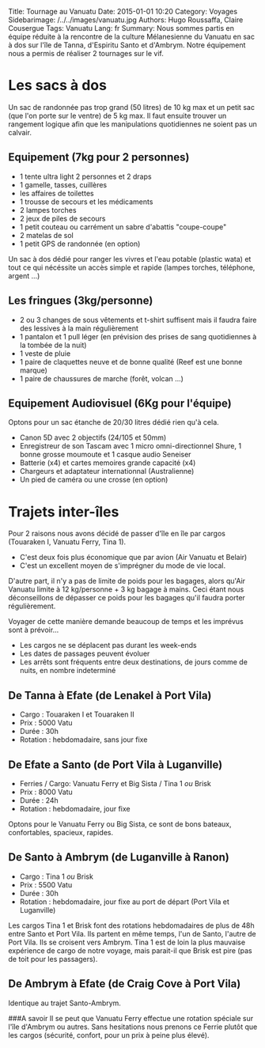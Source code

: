 Title: Tournage au Vanuatu
Date: 2015-01-01 10:20
Category: Voyages
Sidebarimage: /../../images/vanuatu.jpg
Authors: Hugo Roussaffa, Claire Cousergue
Tags: Vanuatu
Lang: fr
Summary: Nous sommes partis en équipe réduite à la rencontre de la culture Mélanesienne du Vanuatu en sac à dos sur l'île de Tanna, d'Espiritu Santo et d'Ambrym. Notre équipement nous a permis de réaliser 2 tournages sur le vif.

Les sacs à dos
==============
Un sac de randonnée pas trop grand (50 litres) de 10 kg max et un petit sac (que l'on porte sur le ventre) de 5 kg max.
Il faut ensuite trouver un rangement logique afin que les manipulations quotidiennes ne soient pas un calvair.

Equipement (7kg pour 2 personnes)
---------------------------------
* 1 tente ultra light 2 personnes et 2 draps 
* 1 gamelle, tasses, cuillères
* les affaires de toilettes
* 1 trousse de secours et les médicaments 
* 2 lampes torches
* 2 jeux de piles de secours
* 1 petit couteau ou carrément un sabre d'abattis "coupe-coupe"
* 2 matelas de sol
* 1 petit GPS de randonnée (en option)

Un sac à dos dédié pour ranger les vivres et l'eau potable (plastic wata) et tout ce qui nécéssite un accès simple et rapide (lampes torches, téléphone, argent ...)

Les fringues (3kg/personne)
-----------------------------------
* 2 ou 3 changes de sous vêtements et t-shirt suffisent mais il faudra faire des lessives à la main régulièrement
* 1 pantalon et 1 pull léger (en prévision des prises de sang quotidiennes à la tombée de la nuit)
* 1 veste de pluie
* 1 paire de claquettes neuve et de bonne qualité (Reef est une bonne marque)
* 1 paire de chaussures de marche (forêt, volcan ...)
 
Equipement Audiovisuel (6Kg pour l'équipe)
------------------------------------------
Optons pour un sac étanche de 20/30 litres dédié rien qu'à cela.

* Canon 5D avec 2 objectifs (24/105 et 50mm)
* Enregistreur de son Tascam avec 1 micro omni-directionnel Shure, 1 bonne grosse moumoute et 1 casque audio Seneiser
* Batterie (x4) et cartes memoires grande capacité (x4)
* Chargeurs et adaptateur internationnal (Australienne)
* Un pied de caméra ou une crosse (en option)

Trajets inter-îles
==================
Pour 2 raisons nous avons décidé de passer d'île en île par cargos (Touaraken I, Vanuatu Ferry, Tina 1). 

 * C'est deux fois plus économique que par avion (Air Vanuatu et Belair)
 * C'est un excellent moyen de s'imprégner du mode de vie local.
 
D'autre part, il n'y a pas de limite de poids pour les bagages, alors qu'Air Vanuatu limite à 12 kg/personne + 3 kg bagage à mains. Ceci étant nous déconseillons de dépasser ce poids pour les bagages qu'il faudra porter régulièrement.

Voyager de cette manière demande beaucoup de temps et les imprévus sont à prévoir...
* Les cargos ne se déplacent pas durant les week-ends
* Les dates de passages peuvent évoluer
* Les arrêts sont fréquents entre deux destinations, de jours comme de nuits, en nombre indeterminé

De Tanna à Efate (de Lenakel à Port Vila)
------------------------------------------
* Cargo : Touaraken I et Touaraken II
* Prix : 5000 Vatu
* Durée : 30h
* Rotation : hebdomadaire, sans jour fixe

De Efate a Santo (de Port Vila à Luganville)
----------------------------------------------
* Ferries / Cargo: Vanuatu Ferry et Big Sista / Tina 1 *ou* Brisk
* Prix : 8000 Vatu
* Durée : 24h
* Rotation : hebdomadaire, jour fixe

Optons pour le Vanuatu Ferry ou Big Sista, ce sont de bons bateaux, confortables, spacieux, rapides.

De Santo à Ambrym (de Luganville à Ranon)
-----------------------------------------
* Cargo : Tina 1 *ou* Brisk
* Prix : 5500 Vatu
* Durée : 30h
* Rotation : hebdomadaire, jour fixe au port de départ (Port Vila et Luganville)

Les cargos Tina 1 et Brisk font des rotations hebdomadaires de plus de 48h entre Santo et Port Vila. Ils partent en même temps, l'un de Santo, l'autre de Port Vila. Ils se croisent vers Ambrym. Tina 1 est de loin la plus mauvaise expérience de cargo de notre voyage, mais parait-il que Brisk est pire (pas de toit pour les passagers).

 
De Ambrym à Efate (de Craig Cove à Port Vila)
---------------------------------------------
Identique au trajet Santo-Ambrym.

###A savoir
Il se peut que Vanuatu Ferry effectue une rotation spéciale sur l'île d'Ambrym ou autres. Sans hesitations nous prenons ce Ferrie plutôt que les cargos (sécurité, confort, pour un prix à peine plus élevé).
